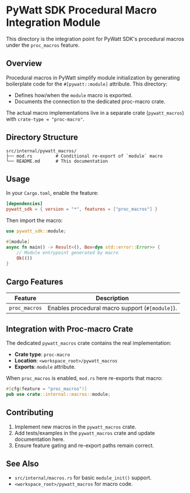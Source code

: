 # PyWatt SDK Procedural Macro Integration Module

This directory is the integration point for PyWatt SDK's procedural macros under the `proc_macros` feature.

## Overview

Procedural macros in PyWatt simplify module initialization by generating boilerplate code for the `#[pywatt::module]` attribute. This directory:

- Defines how/when the `module` macro is exported.
- Documents the connection to the dedicated proc-macro crate.

The actual macro implementations live in a separate crate (`pywatt_macros`) with `crate-type = "proc-macro"`.

## Directory Structure

```text
src/internal/pywatt_macros/
├── mod.rs         # Conditional re-export of `module` macro
└── README.md      # This documentation
```

## Usage

In your `Cargo.toml`, enable the feature:

```toml
[dependencies]
pywatt_sdk = { version = "*", features = ["proc_macros"] }
```

Then import the macro:

```rust
use pywatt_sdk::module;

#[module]
async fn main() -> Result<(), Box<dyn std::error::Error>> {
    // Module entrypoint generated by macro
    Ok(())
}
```

## Cargo Features

| Feature       | Description                                    |
|---------------|------------------------------------------------|
| `proc_macros` | Enables procedural macro support (`#[module]`). |

## Integration with Proc-macro Crate

The dedicated `pywatt_macros` crate contains the real implementation:

- **Crate type**: `proc-macro`
- **Location**: `<workspace_root>/pywatt_macros`
- **Exports**: `module` attribute. 

When `proc_macros` is enabled, `mod.rs` here re-exports that macro:

```rust
#[cfg(feature = "proc_macros")]
pub use crate::internal::macros::module;
```

## Contributing

1. Implement new macros in the `pywatt_macros` crate.
2. Add tests/examples in the `pywatt_macros` crate and update documentation here.
3. Ensure feature gating and re-export paths remain correct.

## See Also

- `src/internal/macros.rs` for basic `module_init()` support.
- `<workspace_root>/pywatt_macros` for macro code.
